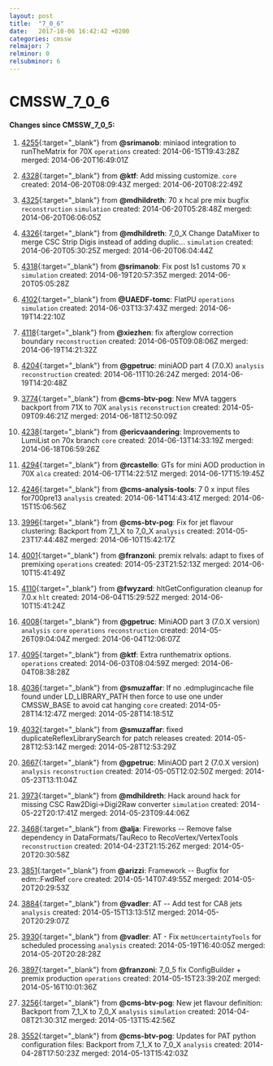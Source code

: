 ```yaml
---
layout: post
title:  "7_0_6"
date:   2017-10-06 16:42:42 +0200
categories: cmssw
relmajor: 7
relminor: 0
relsubminor: 6
---
```


# CMSSW_7_0_6
#### Changes since CMSSW_7_0_5:

1. [4255](http://github.com/cms-sw/cmssw/pull/4255){:target="_blank"}  from **@srimanob**: miniaod integration to runTheMatrix for 70X `operations`  created: 2014-06-15T19:43:28Z merged: 2014-06-20T16:49:01Z

1. [4328](http://github.com/cms-sw/cmssw/pull/4328){:target="_blank"}  from **@ktf**: Add missing customize. `core`  created: 2014-06-20T08:09:43Z merged: 2014-06-20T08:22:49Z

1. [4325](http://github.com/cms-sw/cmssw/pull/4325){:target="_blank"}  from **@mdhildreth**: 70 x hcal pre mix bugfix `reconstruction`  `simulation`  created: 2014-06-20T05:28:48Z merged: 2014-06-20T06:06:05Z

1. [4326](http://github.com/cms-sw/cmssw/pull/4326){:target="_blank"}  from **@mdhildreth**: 7_0_X Change DataMixer to merge CSC Strip Digis instead of adding duplic... `simulation`  created: 2014-06-20T05:30:25Z merged: 2014-06-20T06:04:44Z

1. [4318](http://github.com/cms-sw/cmssw/pull/4318){:target="_blank"}  from **@srimanob**: Fix post ls1 customs 70 x `simulation`  created: 2014-06-19T20:57:35Z merged: 2014-06-20T05:05:28Z

1. [4102](http://github.com/cms-sw/cmssw/pull/4102){:target="_blank"}  from **@UAEDF-tomc**: FlatPU `operations`  `simulation`  created: 2014-06-03T13:37:43Z merged: 2014-06-19T14:22:10Z

1. [4118](http://github.com/cms-sw/cmssw/pull/4118){:target="_blank"}  from **@xiezhen**: fix afterglow correction boundary `reconstruction`  created: 2014-06-05T09:08:06Z merged: 2014-06-19T14:21:32Z

1. [4204](http://github.com/cms-sw/cmssw/pull/4204){:target="_blank"}  from **@gpetruc**: miniAOD part 4 (7.0.X) `analysis`  `reconstruction`  created: 2014-06-11T10:26:24Z merged: 2014-06-19T14:20:48Z

1. [3774](http://github.com/cms-sw/cmssw/pull/3774){:target="_blank"}  from **@cms-btv-pog**: New MVA taggers backport from 71X to 70X `analysis`  `reconstruction`  created: 2014-05-09T09:46:21Z merged: 2014-06-18T12:50:09Z

1. [4238](http://github.com/cms-sw/cmssw/pull/4238){:target="_blank"}  from **@ericvaandering**: Improvements to LumiList on 70x branch `core`  created: 2014-06-13T14:33:19Z merged: 2014-06-18T06:59:26Z

1. [4294](http://github.com/cms-sw/cmssw/pull/4294){:target="_blank"}  from **@rcastello**: GTs for mini AOD production in 70X `alca`  created: 2014-06-17T14:22:51Z merged: 2014-06-17T15:19:45Z

1. [4246](http://github.com/cms-sw/cmssw/pull/4246){:target="_blank"}  from **@cms-analysis-tools**: 7 0 x input files for700pre13 `analysis`  created: 2014-06-14T14:43:41Z merged: 2014-06-15T15:06:56Z

1. [3996](http://github.com/cms-sw/cmssw/pull/3996){:target="_blank"}  from **@cms-btv-pog**: Fix for jet flavour clustering: Backport from 7_1_X to 7_0_X `analysis`  created: 2014-05-23T17:44:48Z merged: 2014-06-10T15:42:17Z

1. [4001](http://github.com/cms-sw/cmssw/pull/4001){:target="_blank"}  from **@franzoni**: premix relvals: adapt to fixes of premixing `operations`  created: 2014-05-23T21:52:13Z merged: 2014-06-10T15:41:49Z

1. [4110](http://github.com/cms-sw/cmssw/pull/4110){:target="_blank"}  from **@fwyzard**: hltGetConfiguration cleanup for 7.0.x `hlt`  created: 2014-06-04T15:29:52Z merged: 2014-06-10T15:41:24Z

1. [4008](http://github.com/cms-sw/cmssw/pull/4008){:target="_blank"}  from **@gpetruc**: MiniAOD part 3 (7.0.X version) `analysis`  `core`  `operations`  `reconstruction`  created: 2014-05-26T09:04:04Z merged: 2014-06-04T12:06:07Z

1. [4095](http://github.com/cms-sw/cmssw/pull/4095){:target="_blank"}  from **@ktf**: Extra runthematrix options. `operations`  created: 2014-06-03T08:04:59Z merged: 2014-06-04T08:38:28Z

1. [4036](http://github.com/cms-sw/cmssw/pull/4036){:target="_blank"}  from **@smuzaffar**: If no .edmplugincache file found under LD_LIBRARY_PATH then force to use one under CMSSW_BASE to avoid cat hanging `core`  created: 2014-05-28T14:12:47Z merged: 2014-05-28T14:18:51Z

1. [4032](http://github.com/cms-sw/cmssw/pull/4032){:target="_blank"}  from **@smuzaffar**: fixed duplicateReflexLibrarySearch for patch releases created: 2014-05-28T12:53:14Z merged: 2014-05-28T12:53:29Z

1. [3667](http://github.com/cms-sw/cmssw/pull/3667){:target="_blank"}  from **@gpetruc**: MiniAOD part 2 (7.0.X version) `analysis`  `reconstruction`  created: 2014-05-05T12:02:50Z merged: 2014-05-23T13:11:04Z

1. [3973](http://github.com/cms-sw/cmssw/pull/3973){:target="_blank"}  from **@mdhildreth**: Hack around hack for missing CSC Raw2Digi->Digi2Raw converter `simulation`  created: 2014-05-22T20:17:41Z merged: 2014-05-23T09:44:06Z

1. [3468](http://github.com/cms-sw/cmssw/pull/3468){:target="_blank"}  from **@alja**: Fireworks -- Remove false dependency in  DataFormats/TauReco to RecoVertex/VertexTools `reconstruction`  created: 2014-04-23T21:15:26Z merged: 2014-05-20T20:30:58Z

1. [3851](http://github.com/cms-sw/cmssw/pull/3851){:target="_blank"}  from **@arizzi**: Framework -- Bugfix for edm::FwdRef `core`  created: 2014-05-14T07:49:55Z merged: 2014-05-20T20:29:53Z

1. [3884](http://github.com/cms-sw/cmssw/pull/3884){:target="_blank"}  from **@vadler**: AT -- Add test for CA8 jets `analysis`  created: 2014-05-15T13:13:51Z merged: 2014-05-20T20:29:07Z

1. [3930](http://github.com/cms-sw/cmssw/pull/3930){:target="_blank"}  from **@vadler**: AT - Fix `metUncertaintyTools` for scheduled processing `analysis`  created: 2014-05-19T16:40:05Z merged: 2014-05-20T20:28:28Z

1. [3897](http://github.com/cms-sw/cmssw/pull/3897){:target="_blank"}  from **@franzoni**: 7_0_5 fix ConfigBuilder + premix production `operations`  created: 2014-05-15T23:39:20Z merged: 2014-05-16T10:01:36Z

1. [3256](http://github.com/cms-sw/cmssw/pull/3256){:target="_blank"}  from **@cms-btv-pog**: New jet flavour definition: Backport from 7_1_X to 7_0_X `analysis`  `simulation`  created: 2014-04-08T21:30:31Z merged: 2014-05-13T15:42:56Z

1. [3552](http://github.com/cms-sw/cmssw/pull/3552){:target="_blank"}  from **@cms-btv-pog**: Updates for PAT python configuration files: Backport from 7_1_X to 7_0_X `analysis`  created: 2014-04-28T17:50:23Z merged: 2014-05-13T15:42:03Z
